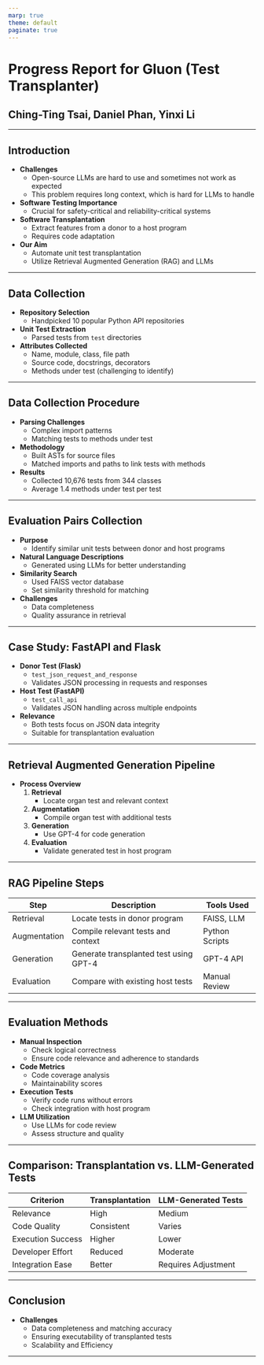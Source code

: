 ```yaml
---
marp: true
theme: default
paginate: true
---
```


# Progress Report for Gluon (Test Transplanter)

## Ching-Ting Tsai, Daniel Phan, Yinxi Li

---

## Introduction

- **Challenges**
  - Open-source LLMs are hard to use and sometimes not work as expected
  - This problem requires long context, which is hard for LLMs to handle
- **Software Testing Importance**
  - Crucial for safety-critical and reliability-critical systems
- **Software Transplantation**
  - Extract features from a donor to a host program
  - Requires code adaptation
- **Our Aim**
  - Automate unit test transplantation
  - Utilize Retrieval Augmented Generation (RAG) and LLMs

---

## Data Collection

- **Repository Selection**
  - Handpicked 10 popular Python API repositories
- **Unit Test Extraction**
  - Parsed tests from `test` directories
- **Attributes Collected**
  - Name, module, class, file path
  - Source code, docstrings, decorators
  - Methods under test (challenging to identify)

---

## Data Collection Procedure

- **Parsing Challenges**
  - Complex import patterns
  - Matching tests to methods under test
- **Methodology**
  - Built ASTs for source files
  - Matched imports and paths to link tests with methods
- **Results**
  - Collected 10,676 tests from 344 classes
  - Average 1.4 methods under test per test

---

## Evaluation Pairs Collection

- **Purpose**
  - Identify similar unit tests between donor and host programs
- **Natural Language Descriptions**
  - Generated using LLMs for better understanding
- **Similarity Search**
  - Used FAISS vector database
  - Set similarity threshold for matching
- **Challenges**
  - Data completeness
  - Quality assurance in retrieval

---

## Case Study: FastAPI and Flask

- **Donor Test (Flask)**
  - `test_json_request_and_response`
  - Validates JSON processing in requests and responses
- **Host Test (FastAPI)**
  - `test_call_api`
  - Validates JSON handling across multiple endpoints
- **Relevance**
  - Both tests focus on JSON data integrity
  - Suitable for transplantation evaluation

---

## Retrieval Augmented Generation Pipeline

- **Process Overview**
  1. **Retrieval**
     - Locate organ test and relevant context
  2. **Augmentation**
     - Compile organ test with additional tests
  3. **Generation**
     - Use GPT-4 for code generation
  4. **Evaluation**
     - Validate generated test in host program

---

## RAG Pipeline Steps

| **Step**        | **Description**                          | **Tools Used**  |
|-----------------|------------------------------------------|-----------------|
| Retrieval       | Locate tests in donor program            | FAISS, LLM      |
| Augmentation    | Compile relevant tests and context       | Python Scripts  |
| Generation      | Generate transplanted test using GPT-4   | GPT-4 API       |
| Evaluation      | Compare with existing host tests         | Manual Review   |

---

## Evaluation Methods

- **Manual Inspection**
  - Check logical correctness
  - Ensure code relevance and adherence to standards
- **Code Metrics**
  - Code coverage analysis
  - Maintainability scores
- **Execution Tests**
  - Verify code runs without errors
  - Check integration with host program
- **LLM Utilization**
  - Use LLMs for code review
  - Assess structure and quality

---

## Comparison: Transplantation vs. LLM-Generated Tests

| **Criterion**       | **Transplantation** | **LLM-Generated Tests** |
|---------------------|---------------------|-------------------------|
| Relevance           | High                | Medium                  |
| Code Quality        | Consistent          | Varies                  |
| Execution Success   | Higher              | Lower                   |
| Developer Effort    | Reduced             | Moderate                |
| Integration Ease    | Better              | Requires Adjustment     |

---

## Conclusion

- **Challenges**
  - Data completeness and matching accuracy
  - Ensuring executability of transplanted tests
  - Scalability and Efficiency

---
